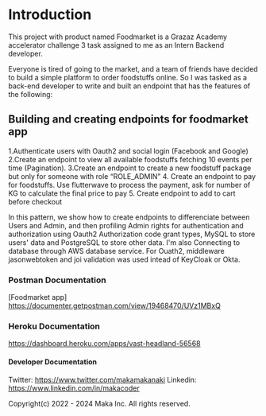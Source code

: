 # Introduction

This project with product named Foodmarket is a Grazaz Academy accelerator challenge 3 task assigned to me as an Intern Backend developer. 

Everyone is tired of going to the market, and a team of friends have decided to build a simple platform to order foodstuffs online. So I was tasked as a back-end developer to write and built an endpoint that has the features of the following:

## Building and creating endpoints for foodmarket app

1.Authenticate users with Oauth2 and social login (Facebook and Google)
2.Create an endpoint to view all available foodstuffs fetching 10 events per time (Pagination).
3.Create an endpoint to create a new foodstuff package but only for someone with role “ROLE_ADMIN”
4. Create an endpoint to pay for foodstuffs. Use flutterwave to process the payment, ask for number of KG to calculate the final price to pay
5. Create endpoint to add to cart before checkout

In this pattern, we show how to create endpoints to differenciate between Users and Admin, and then profiling Admin rights for authentication and authorization using Oauth2 Authorization code grant types, MySQL to store users' data and PostgreSQL to store other data. I'm also Connecting to database through AWS database service. For Ouath2, middleware jasonwebtoken and joi validation was used intead of KeyCloak or Okta.

### Postman Documentation
[Foodmarket app] https://documenter.getpostman.com/view/19468470/UVz1MBxQ

### Heroku Documentation
https://dashboard.heroku.com/apps/vast-headland-56568

#### Developer Documentation
Twitter: https://www.twitter.com/makamakanaki
Linkedin: https://www.linkedin.com/in/makacoder

Copyright(c) 2022 - 2024 Maka Inc.
All rights reserved.